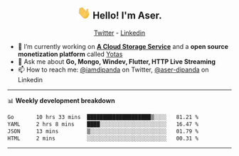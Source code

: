 <h2 align="center"> <img src="https://github.com/gabriel-TheCode/gabriel-TheCode/blob/master/gifs/Hi.gif" width="30px"> Hello! I'm Aser.</h2>
<p align="center">
  <a href="https://twitter.com/iamdipanda">Twitter</a> - 
  <a href="https://www.linkedin.com/in/aser-dipanda/">Linkedin</a>
</p>


- 🔭 I’m currently working on **[A Cloud Storage Service](https://gamesmania.io)** and a **open source monetization platform** called [Yotas](https://github.com/osscameroon/yotas)
- 💬 Ask me about **Go, Mongo, Windev, Flutter, HTTP Live Streaming**
- 📫 How to reach me: [@iamdipanda](https://twitter.com/iamdipanda) on Twitter, [@aser-dipanda](https://www.linkedin.com/in/aser-dipanda/) on Linkedin

-------

📊 **Weekly development breakdown**

<!--START_SECTION:waka-->
```text
Go       10 hrs 33 mins  ████████████████████▒░░░░   81.21 % 
YAML     2 hrs 8 mins    ████░░░░░░░░░░░░░░░░░░░░░   16.47 % 
JSON     13 mins         ▒░░░░░░░░░░░░░░░░░░░░░░░░   01.79 % 
HTML     2 mins          ░░░░░░░░░░░░░░░░░░░░░░░░░   00.31 % 
```
<!--END_SECTION:waka-->

-------
